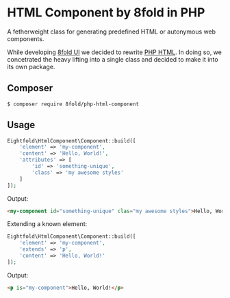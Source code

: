 # HTML Component by 8fold in PHP

A fetherweight class for generating predefined HTML or autonymous web components.

While developing [8fold UI](https://ui.8fold.software) we decided to rewrite [PHP HTML](https://github.com/8fold/php-html). In doing so, we concetrated the heavy lifting into a single class and decided to make it into its own package.

## Composer

```
$ composer require 8fold/php-html-component
```

## Usage

```php
Eightfold\HtmlComponent\Component::build([
    'element' => 'my-component',
    'content' => 'Hello, World!',
    'attributes' => [
        'id' => 'something-unique',
        'class' => 'my awesome styles'
    ]
]);
```

Output:

```html
<my-component id="something-unique" clas="my awesome styles">Hello, World!</my-component>
```

Extending a known element:

```php
Eightfold\HtmlComponent\Component::build([
    'element' => 'my-component',
    'extends' => 'p',
    'content' => 'Hello, World!'
]);
```

Output:

```html
<p is="my-component">Hello, World!</p>
```

